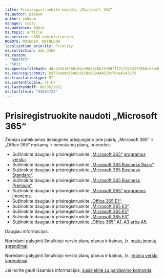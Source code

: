 ```yaml
---
title: Prisiregistruokite naudoti „Microsoft 365“
ms.author: pebaum
author: pebaum
manager: scotv
ms.audience: Admin
ms.topic: article
ms.service: o365-administration
ROBOTS: NOINDEX, NOFOLLOW
localization_priority: Priority
ms.collection: Adm_O365
ms.custom:
- "9002572"
- "5031"
ms.openlocfilehash: ddca43516586c6ba49d87cbb23d9dff77cf2e4517d8b6ce3a46d00e535b59afb
ms.sourcegitcommit: b5f7da89a650d2915dc652449623c78be6247175
ms.translationtype: MT
ms.contentlocale: lt-LT
ms.lasthandoff: 08/05/2021
ms.locfileid: "54084723"
---
```

# <a name="sign-up-for-microsoft-365"></a>Prisiregistruokite naudoti „Microsoft 365“

Žemiau pateikiamos tiesioginės prisijungimo prie įvairių „Microsoft 365“ ir „Office 365“ mokamų ir nemokamų planų, nuorodos:

- Sužinokite daugiau ir prisiregistruokite [„Microsoft 365“ programos verslui](https://products.office.com/business/office-365-business?activetab=pivot%3aoverviewtab).
- Sužinokite daugiau ir prisiregistruokite [„Microsoft 365 Business Basic“](https://products.office.com/business/office-365-business-essentials?activetab=pivot%3aoverviewtab).
- Sužinokite daugiau ir prisiregistruokite [„Microsoft 365 Business Standard“](https://products.office.com/business/office-365-business-premium?activetab=pivot%3aoverviewtab).
- Sužinokite daugiau ir prisiregistruokite [„Microsoft 365 Business Premium“](https://www.microsoft.com/microsoft-365/business/microsoft-365-business?activetab=pivot%3aoverviewtab).
- Sužinokite daugiau ir prisiregistruokite [„Microsoft 365“ programos įmonėms](https://products.office.com/business/office-365-proplus-product?activetab=pivot%3aoverviewtab).
- Sužinokite daugiau ir prisiregistruokite [„Office 365 E1“](https://www.microsoft.com/microsoft-365/business/office-365-enterprise-e1-business-software?activetab=pivot:overviewtab).
- Sužinokite daugiau ir prisiregistruokite [„Microsoft 365 E3“](https://www.microsoft.com/microsoft-365/enterprise-e3-business-software).
- Sužinokite daugiau ir prisiregistruokite [„Microsoft 365 E5“](https://www.microsoft.com/microsoft-365/enterprise-e5-business-software?activetab=pivot%3aoverviewtab).
- Sužinokite daugiau ir prisiregistruokite [„Microsoft 365 F3“](https://www.microsoft.com/microsoft-365/microsoft-365-enterprise-f3?activetab=pivot%3aoverviewtab).
- Sužinokite daugiau ir prisiregistruokite [„Office 365“ A1, A3 arba A5](https://www.microsoft.com/microsoft-365/academic/compare-office-365-education-plans?activetab=tab:primaryr1).

Daugiau informacijos:

Norėdami palyginti Smulkiojo verslo planų planus ir kainas, žr. [mažų įmonių sprendimai](https://products.office.com/business/small-business-solutions#office-ContentAreaHeadingTemplate-1cuvapm).

Norėdami palyginti Smulkiojo verslo planų planus ir kainas, žr. [įmonių verslo sprendimai](https://www.microsoft.com/microsoft-365/business/compare-more-office-365-for-business-plans).

Jei norite gauti išsamios informacijos, [susisiekite su pardavimo komanda](https://go.microsoft.com/fwlink/?linkid=2127718).
